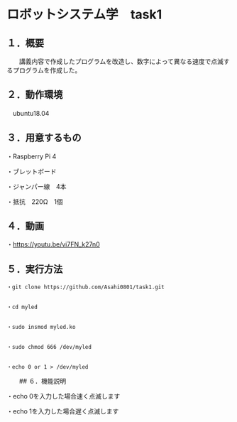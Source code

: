 # ロボットシステム学　task1
  
  ## １．概要
  
  　　講義内容で作成したプログラムを改造し、数字によって異なる速度で点滅するプログラムを作成した。
    
    
  ## ２．動作環境
   　ubuntu18.04

  
  ## ３．用意するもの

   ・Raspberry Pi 4
 
   ・ブレットボード
  
   ・ジャンパー線　4本
  
   ・抵抗　220Ω　1個
   
     
   ## ４．動画

   ・https://youtu.be/vi7FN_k27n0
 
  
   ## ５．実行方法


    ・git clone https://github.com/Asahi0801/task1.git
 
 
    ・cd myled
  
  
    ・sudo insmod myled.ko
  
  
    ・sudo chmod 666 /dev/myled
  
  
    ・echo 0 or 1 > /dev/myled
    
  
  


　　## ６．機能説明


   ・echo 0を入力した場合速く点滅します
  
   ・echo 1を入力した場合遅く点滅します
    
    

